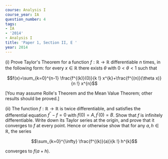 ```yaml
---
course: Analysis I
course_year: IA
question_number: 4
tags:
- IA
- '2014'
- Analysis I
title: 'Paper 1, Section II, E '
year: 2014
---
```




(i) Prove Taylor's Theorem for a function $f: \mathbb{R} \rightarrow \mathbb{R}$ differentiable $n$ times, in the following form: for every $x \in \mathbb{R}$ there exists $\theta$ with $0<\theta<1$ such that

$$f(x)=\sum_{k=0}^{n-1} \frac{f^{(k)}(0)}{k !} x^{k}+\frac{f^{(n)}(\theta x)}{n !} x^{n}$$

[You may assume Rolle's Theorem and the Mean Value Theorem; other results should be proved.]

(ii) The function $f: \mathbb{R} \rightarrow \mathbb{R}$ is twice differentiable, and satisfies the differential equation $f^{\prime \prime}-f=0$ with $f(0)=A, f^{\prime}(0)=B$. Show that $f$ is infinitely differentiable. Write down its Taylor series at the origin, and prove that it converges to $f$ at every point. Hence or otherwise show that for any $a, h \in \mathbb{R}$, the series

$$\sum_{k=0}^{\infty} \frac{f^{(k)}(a)}{k !} h^{k}$$

converges to $f(a+h)$.